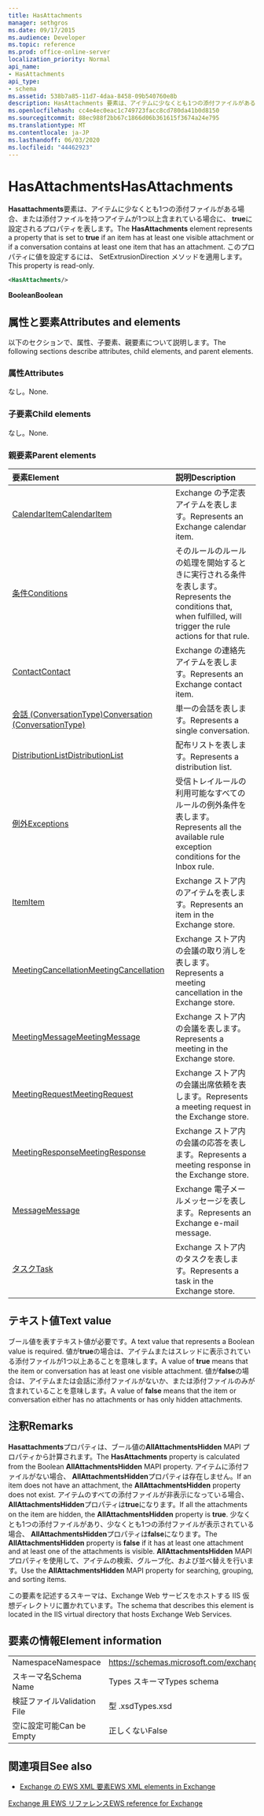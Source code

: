 ```yaml
---
title: HasAttachments
manager: sethgros
ms.date: 09/17/2015
ms.audience: Developer
ms.topic: reference
ms.prod: office-online-server
localization_priority: Normal
api_name:
- HasAttachments
api_type:
- schema
ms.assetid: 538b7a85-11d7-4daa-8458-09b540760e8b
description: HasAttachments 要素は、アイテムに少なくとも1つの添付ファイルがある場合、または添付ファイルを持つアイテムが1つ以上含まれている場合に、true に設定されるプロパティを表します。 このプロパティに値を設定するには、 SetExtrusionDirection メソッドを適用します。
ms.openlocfilehash: cc4e4ec0eac1c749723facc8cd780da41b0d8150
ms.sourcegitcommit: 88ec988f2bb67c1866d06b361615f3674a24e795
ms.translationtype: MT
ms.contentlocale: ja-JP
ms.lasthandoff: 06/03/2020
ms.locfileid: "44462923"
---
```

# <a name="hasattachments"></a><span data-ttu-id="70c40-104">HasAttachments</span><span class="sxs-lookup"><span data-stu-id="70c40-104">HasAttachments</span></span>

<span data-ttu-id="70c40-105">**Hasattachments**要素は、アイテムに少なくとも1つの添付ファイルがある場合、または添付ファイルを持つアイテムが1つ以上含まれている場合に、 **true**に設定されるプロパティを表します。</span><span class="sxs-lookup"><span data-stu-id="70c40-105">The **HasAttachments** element represents a property that is set to **true** if an item has at least one visible attachment or if a conversation contains at least one item that has an attachment.</span></span> <span data-ttu-id="70c40-106">このプロパティに値を設定するには、 SetExtrusionDirection メソッドを適用します。</span><span class="sxs-lookup"><span data-stu-id="70c40-106">This property is read-only.</span></span> 
  
```XML
<HasAttachments/>
```

 <span data-ttu-id="70c40-107">**Boolean**</span><span class="sxs-lookup"><span data-stu-id="70c40-107">**Boolean**</span></span>
## <a name="attributes-and-elements"></a><span data-ttu-id="70c40-108">属性と要素</span><span class="sxs-lookup"><span data-stu-id="70c40-108">Attributes and elements</span></span>

<span data-ttu-id="70c40-109">以下のセクションで、属性、子要素、親要素について説明します。</span><span class="sxs-lookup"><span data-stu-id="70c40-109">The following sections describe attributes, child elements, and parent elements.</span></span>
  
### <a name="attributes"></a><span data-ttu-id="70c40-110">属性</span><span class="sxs-lookup"><span data-stu-id="70c40-110">Attributes</span></span>

<span data-ttu-id="70c40-111">なし。</span><span class="sxs-lookup"><span data-stu-id="70c40-111">None.</span></span>
  
### <a name="child-elements"></a><span data-ttu-id="70c40-112">子要素</span><span class="sxs-lookup"><span data-stu-id="70c40-112">Child elements</span></span>

<span data-ttu-id="70c40-113">なし。</span><span class="sxs-lookup"><span data-stu-id="70c40-113">None.</span></span>
  
### <a name="parent-elements"></a><span data-ttu-id="70c40-114">親要素</span><span class="sxs-lookup"><span data-stu-id="70c40-114">Parent elements</span></span>

|<span data-ttu-id="70c40-115">**要素**</span><span class="sxs-lookup"><span data-stu-id="70c40-115">**Element**</span></span>|<span data-ttu-id="70c40-116">**説明**</span><span class="sxs-lookup"><span data-stu-id="70c40-116">**Description**</span></span>|
|:-----|:-----|
|[<span data-ttu-id="70c40-117">CalendarItem</span><span class="sxs-lookup"><span data-stu-id="70c40-117">CalendarItem</span></span>](calendaritem.md) <br/> |<span data-ttu-id="70c40-118">Exchange の予定表アイテムを表します。</span><span class="sxs-lookup"><span data-stu-id="70c40-118">Represents an Exchange calendar item.</span></span>  <br/> |
|[<span data-ttu-id="70c40-119">条件</span><span class="sxs-lookup"><span data-stu-id="70c40-119">Conditions</span></span>](conditions.md) <br/> |<span data-ttu-id="70c40-120">そのルールのルールの処理を開始するときに実行される条件を表します。</span><span class="sxs-lookup"><span data-stu-id="70c40-120">Represents the conditions that, when fulfilled, will trigger the rule actions for that rule.</span></span>  <br/> |
|[<span data-ttu-id="70c40-121">Contact</span><span class="sxs-lookup"><span data-stu-id="70c40-121">Contact</span></span>](contact.md) <br/> |<span data-ttu-id="70c40-122">Exchange の連絡先アイテムを表します。</span><span class="sxs-lookup"><span data-stu-id="70c40-122">Represents an Exchange contact item.</span></span>  <br/> |
|[<span data-ttu-id="70c40-123">会話 (ConversationType)</span><span class="sxs-lookup"><span data-stu-id="70c40-123">Conversation (ConversationType)</span></span>](conversation-conversationtype.md) <br/> |<span data-ttu-id="70c40-124">単一の会話を表します。</span><span class="sxs-lookup"><span data-stu-id="70c40-124">Represents a single conversation.</span></span>  <br/> |
|[<span data-ttu-id="70c40-125">DistributionList</span><span class="sxs-lookup"><span data-stu-id="70c40-125">DistributionList</span></span>](distributionlist.md) <br/> |<span data-ttu-id="70c40-126">配布リストを表します。</span><span class="sxs-lookup"><span data-stu-id="70c40-126">Represents a distribution list.</span></span>  <br/> |
|[<span data-ttu-id="70c40-127">例外</span><span class="sxs-lookup"><span data-stu-id="70c40-127">Exceptions</span></span>](exceptions.md) <br/> |<span data-ttu-id="70c40-128">受信トレイルールの利用可能なすべてのルールの例外条件を表します。</span><span class="sxs-lookup"><span data-stu-id="70c40-128">Represents all the available rule exception conditions for the Inbox rule.</span></span>  <br/> |
|[<span data-ttu-id="70c40-129">Item</span><span class="sxs-lookup"><span data-stu-id="70c40-129">Item</span></span>](item.md) <br/> |<span data-ttu-id="70c40-130">Exchange ストア内のアイテムを表します。</span><span class="sxs-lookup"><span data-stu-id="70c40-130">Represents an item in the Exchange store.</span></span>  <br/> |
|[<span data-ttu-id="70c40-131">MeetingCancellation</span><span class="sxs-lookup"><span data-stu-id="70c40-131">MeetingCancellation</span></span>](meetingcancellation.md) <br/> |<span data-ttu-id="70c40-132">Exchange ストア内の会議の取り消しを表します。</span><span class="sxs-lookup"><span data-stu-id="70c40-132">Represents a meeting cancellation in the Exchange store.</span></span>  <br/> |
|[<span data-ttu-id="70c40-133">MeetingMessage</span><span class="sxs-lookup"><span data-stu-id="70c40-133">MeetingMessage</span></span>](meetingmessage.md) <br/> |<span data-ttu-id="70c40-134">Exchange ストア内の会議を表します。</span><span class="sxs-lookup"><span data-stu-id="70c40-134">Represents a meeting in the Exchange store.</span></span>  <br/> |
|[<span data-ttu-id="70c40-135">MeetingRequest</span><span class="sxs-lookup"><span data-stu-id="70c40-135">MeetingRequest</span></span>](meetingrequest.md) <br/> |<span data-ttu-id="70c40-136">Exchange ストア内の会議出席依頼を表します。</span><span class="sxs-lookup"><span data-stu-id="70c40-136">Represents a meeting request in the Exchange store.</span></span>  <br/> |
|[<span data-ttu-id="70c40-137">MeetingResponse</span><span class="sxs-lookup"><span data-stu-id="70c40-137">MeetingResponse</span></span>](meetingresponse.md) <br/> |<span data-ttu-id="70c40-138">Exchange ストア内の会議の応答を表します。</span><span class="sxs-lookup"><span data-stu-id="70c40-138">Represents a meeting response in the Exchange store.</span></span>  <br/> |
|[<span data-ttu-id="70c40-139">Message</span><span class="sxs-lookup"><span data-stu-id="70c40-139">Message</span></span>](message-ex15websvcsotherref.md) <br/> |<span data-ttu-id="70c40-140">Exchange 電子メールメッセージを表します。</span><span class="sxs-lookup"><span data-stu-id="70c40-140">Represents an Exchange e-mail message.</span></span>  <br/> |
|[<span data-ttu-id="70c40-141">タスク</span><span class="sxs-lookup"><span data-stu-id="70c40-141">Task</span></span>](task.md) <br/> |<span data-ttu-id="70c40-142">Exchange ストア内のタスクを表します。</span><span class="sxs-lookup"><span data-stu-id="70c40-142">Represents a task in the Exchange store.</span></span>  <br/> |
   
## <a name="text-value"></a><span data-ttu-id="70c40-143">テキスト値</span><span class="sxs-lookup"><span data-stu-id="70c40-143">Text value</span></span>

<span data-ttu-id="70c40-144">ブール値を表すテキスト値が必要です。</span><span class="sxs-lookup"><span data-stu-id="70c40-144">A text value that represents a Boolean value is required.</span></span> <span data-ttu-id="70c40-145">値が**true**の場合は、アイテムまたはスレッドに表示されている添付ファイルが1つ以上あることを意味します。</span><span class="sxs-lookup"><span data-stu-id="70c40-145">A value of **true** means that the item or conversation has at least one visible attachment.</span></span> <span data-ttu-id="70c40-146">値が**false**の場合は、アイテムまたは会話に添付ファイルがないか、または添付ファイルのみが含まれていることを意味します。</span><span class="sxs-lookup"><span data-stu-id="70c40-146">A value of **false** means that the item or conversation either has no attachments or has only hidden attachments.</span></span> 
  
## <a name="remarks"></a><span data-ttu-id="70c40-147">注釈</span><span class="sxs-lookup"><span data-stu-id="70c40-147">Remarks</span></span>

<span data-ttu-id="70c40-148">**Hasattachments**プロパティは、ブール値の**AllAttachmentsHidden** MAPI プロパティから計算されます。</span><span class="sxs-lookup"><span data-stu-id="70c40-148">The **HasAttachments** property is calculated from the Boolean **AllAttachmentsHidden** MAPI property.</span></span> <span data-ttu-id="70c40-149">アイテムに添付ファイルがない場合、 **AllAttachmentsHidden**プロパティは存在しません。</span><span class="sxs-lookup"><span data-stu-id="70c40-149">If an item does not have an attachment, the **AllAttachmentsHidden** property does not exist.</span></span> <span data-ttu-id="70c40-150">アイテムのすべての添付ファイルが非表示になっている場合、 **AllAttachmentsHidden**プロパティは**true**になります。</span><span class="sxs-lookup"><span data-stu-id="70c40-150">If all the attachments on the item are hidden, the **AllAttachmentsHidden** property is **true**.</span></span> <span data-ttu-id="70c40-151">少なくとも1つの添付ファイルがあり、少なくとも1つの添付ファイルが表示されている場合、 **AllAttachmentsHidden**プロパティは**false**になります。</span><span class="sxs-lookup"><span data-stu-id="70c40-151">The **AllAttachmentsHidden** property is **false** if it has at least one attachment and at least one of the attachments is visible.</span></span> <span data-ttu-id="70c40-152">**AllAttachmentsHidden** MAPI プロパティを使用して、アイテムの検索、グループ化、および並べ替えを行います。</span><span class="sxs-lookup"><span data-stu-id="70c40-152">Use the **AllAttachmentsHidden** MAPI property for searching, grouping, and sorting items.</span></span> 
  
<span data-ttu-id="70c40-153">この要素を記述するスキーマは、Exchange Web サービスをホストする IIS 仮想ディレクトリに置かれています。</span><span class="sxs-lookup"><span data-stu-id="70c40-153">The schema that describes this element is located in the IIS virtual directory that hosts Exchange Web Services.</span></span>
  
## <a name="element-information"></a><span data-ttu-id="70c40-154">要素の情報</span><span class="sxs-lookup"><span data-stu-id="70c40-154">Element information</span></span>

|||
|:-----|:-----|
|<span data-ttu-id="70c40-155">Namespace</span><span class="sxs-lookup"><span data-stu-id="70c40-155">Namespace</span></span>  <br/> |https://schemas.microsoft.com/exchange/services/2006/types  <br/> |
|<span data-ttu-id="70c40-156">スキーマ名</span><span class="sxs-lookup"><span data-stu-id="70c40-156">Schema Name</span></span>  <br/> |<span data-ttu-id="70c40-157">Types スキーマ</span><span class="sxs-lookup"><span data-stu-id="70c40-157">Types schema</span></span>  <br/> |
|<span data-ttu-id="70c40-158">検証ファイル</span><span class="sxs-lookup"><span data-stu-id="70c40-158">Validation File</span></span>  <br/> |<span data-ttu-id="70c40-159">型 .xsd</span><span class="sxs-lookup"><span data-stu-id="70c40-159">Types.xsd</span></span>  <br/> |
|<span data-ttu-id="70c40-160">空に設定可能</span><span class="sxs-lookup"><span data-stu-id="70c40-160">Can be Empty</span></span>  <br/> |<span data-ttu-id="70c40-161">正しくない</span><span class="sxs-lookup"><span data-stu-id="70c40-161">False</span></span>  <br/> |
   
## <a name="see-also"></a><span data-ttu-id="70c40-162">関連項目</span><span class="sxs-lookup"><span data-stu-id="70c40-162">See also</span></span>



- [<span data-ttu-id="70c40-163">Exchange の EWS XML 要素</span><span class="sxs-lookup"><span data-stu-id="70c40-163">EWS XML elements in Exchange</span></span>](ews-xml-elements-in-exchange.md)
  
[<span data-ttu-id="70c40-164">Exchange 用 EWS リファレンス</span><span class="sxs-lookup"><span data-stu-id="70c40-164">EWS reference for Exchange</span></span>](ews-reference-for-exchange.md)


